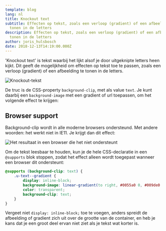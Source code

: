 ```yaml
---
template: blog
lang: nl
title: Knockout text
subtitle: Effecten op tekst, zoals een verloop (gradient) of een afbeelding
  tonen in de letters
description: Effecten op tekst, zoals een verloop (gradient) of een afbeelding
  tonen in de letters
author: joris_hulsbosch
date: 2018-12-13T14:19:00.000Z
---
```

'Knockout text' is tekst waarbij het lijkt alsof je door uitgeknipte letters heen kijkt. Dit geeft de mogelijkheid om effecten op tekst toe te passen, zoals een verloop (gradient) of een afbeelding te tonen in de letters.

![Knockout-tekst](blog/text-met-gradient.png)

De truc is de CSS-property `background-clip`, met als value `text`. Je kunt daarbij een `background-image` met een gradient of url toepassen, om het volgende effect te krijgen:

## Browser support

Background-clip wordt in alle moderne browsers ondersteund. Met andere woorden: het werkt niet in IE11. Je krijgt dan dit effect:

![Het resultaat in een browser die het niet ondersteunt](blog/text-met-gradient-ie11.png)

Om de tekst leesbaar te houden, kun je de hele CSS-declaratie in een `@supports` blok stoppen, zodat het effect alleen wordt toegepast wanneer een browser dit ondersteunt:

```css
@supports (background-clip: text) {
    .u-text--gradient {
        display: inline-block;
        background-image: linear-gradient(to right, #0055a0 0, #009de0 50%, #78be20 100%);
        color: transparent;
        background-clip: text;
    }
}
```

Vergeet niet `display: inline-block;` toe te voegen, anders spreidt de afbeelding of gradient zich uit over de grootte van de container, en heb je kans dat je een groot deel ervan niet ziet als je tekst wat korter is.
